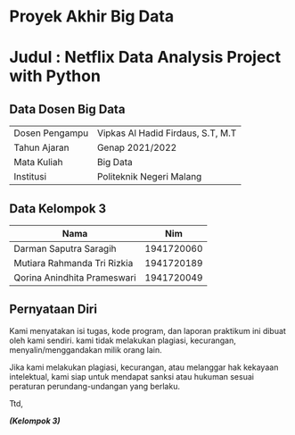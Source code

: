# Proyek Akhir Big Data 
# Judul : Netflix Data Analysis Project with Python

## Data Dosen Big Data

|  |  |
|--|--|
| Dosen Pengampu | Vipkas Al Hadid Firdaus, S.T, M.T |
| Tahun Ajaran | Genap 2021/2022 |
| Mata Kuliah | Big Data |
| Institusi | Politeknik Negeri Malang |

## Data Kelompok 3

| Nama | Nim |
|--|--|
| Darman Saputra Saragih | 1941720060 |
| Mutiara Rahmanda Tri Rizkia | 1941720189 |
| Qorina Anindhita Prameswari | 1941720049 |

## Pernyataan Diri

Kami menyatakan isi tugas, kode program, dan laporan praktikum ini dibuat oleh kami sendiri. kami tidak melakukan plagiasi, kecurangan, menyalin/menggandakan milik orang lain.

Jika kami melakukan plagiasi, kecurangan, atau melanggar hak kekayaan intelektual, kami siap untuk mendapat sanksi atau hukuman sesuai peraturan perundang-undangan yang berlaku.

Ttd,

***(Kelompok 3)***
